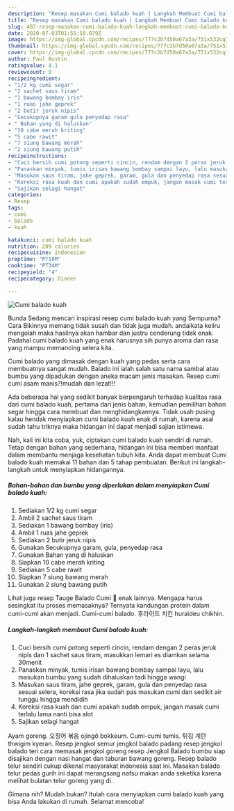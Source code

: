```yaml
---
description: "Resep masakan Cumi balado kuah | Langkah Membuat Cumi balado kuah Yang Sempurna"
title: "Resep masakan Cumi balado kuah | Langkah Membuat Cumi balado kuah Yang Sempurna"
slug: 487-resep-masakan-cumi-balado-kuah-langkah-membuat-cumi-balado-kuah-yang-sempurna
date: 2020-07-03T01:55:50.079Z
image: https://img-global.cpcdn.com/recipes/777c2b7d50a67a3a/751x532cq70/cumi-balado-kuah-foto-resep-utama.jpg
thumbnail: https://img-global.cpcdn.com/recipes/777c2b7d50a67a3a/751x532cq70/cumi-balado-kuah-foto-resep-utama.jpg
cover: https://img-global.cpcdn.com/recipes/777c2b7d50a67a3a/751x532cq70/cumi-balado-kuah-foto-resep-utama.jpg
author: Paul Austin
ratingvalue: 4.1
reviewcount: 9
recipeingredient:
- "1/2 kg cumi segar"
- "2 sachet saus tiram"
- "1 bawang bombay iris"
- "1 ruas jahe geprek"
- "2 butir jeruk nipis"
- "Secukupnya garam gula penyedap rasa"
- " Bahan yang di haluskan"
- "10 cabe merah kriting"
- "5 cabe rawit"
- "7 siung bawang merah"
- "2 siung bawang putih"
recipeinstructions:
- "Cuci bersih cumi potong seperti cincin, rendam dengan 2 peras jeruk nipis dan 1 sachet saus tiram, masukkan lemari es diamkan selama 30menit"
- "Panaskan minyak, tumis irisan bawang bombay sampai layu, lalu masukan bumbu yang sudah dihaluskan tadi hingga wangi"
- "Masukan saus tiram, jahe geprek, garam, gula dan penyedap rasa sesuai selera, koreksi rasa jika sudah pas masukan cumi dan sedikit air tunggu hingga mendidih"
- "Koreksi rasa kuah dan cumi apakah sudah empuk, jangan masak cumi terlalu lama nanti bisa alot"
- "Sajikan selagi hangat"
categories:
- Resep
tags:
- cumi
- balado
- kuah

katakunci: cumi balado kuah 
nutrition: 209 calories
recipecuisine: Indonesian
preptime: "PT18M"
cooktime: "PT34M"
recipeyield: "4"
recipecategory: Dinner

---
```



![Cumi balado kuah](https://img-global.cpcdn.com/recipes/777c2b7d50a67a3a/751x532cq70/cumi-balado-kuah-foto-resep-utama.jpg)

Bunda Sedang mencari inspirasi resep cumi balado kuah yang Sempurna? Cara Bikinnya memang tidak susah dan tidak juga mudah. andaikata keliru mengolah maka hasilnya akan hambar dan justru cenderung tidak enak. Padahal cumi balado kuah yang enak harusnya sih punya aroma dan rasa yang mampu memancing selera kita.

Cumi balado yang dimasak dengan kuah yang pedas serta cara membuatnya sangat mudah. Balado ini ialah salah satu nama sambal atau bumbu yang dipadukan dengan aneka macam jenis masakan. Resep cumi cumi asam manis?!mudah dan lezat!!!

Ada beberapa hal yang sedikit banyak berpengaruh terhadap kualitas rasa dari cumi balado kuah, pertama dari jenis bahan, kemudian pemilihan bahan segar hingga cara membuat dan menghidangkannya. Tidak usah pusing kalau hendak menyiapkan cumi balado kuah enak di rumah, karena asal sudah tahu triknya maka hidangan ini dapat menjadi sajian istimewa.


Nah, kali ini kita coba, yuk, ciptakan cumi balado kuah sendiri di rumah. Tetap dengan bahan yang sederhana, hidangan ini bisa memberi manfaat dalam membantu menjaga kesehatan tubuh kita. Anda dapat membuat Cumi balado kuah memakai 11 bahan dan 5 tahap pembuatan. Berikut ini langkah-langkah untuk menyiapkan hidangannya.

<!--inarticleads1-->

##### Bahan-bahan dan bumbu yang diperlukan dalam menyiapkan Cumi balado kuah:

1. Sediakan 1/2 kg cumi segar
1. Ambil 2 sachet saus tiram
1. Sediakan 1 bawang bombay (iris)
1. Ambil 1 ruas jahe geprek
1. Sediakan 2 butir jeruk nipis
1. Gunakan Secukupnya garam, gula, penyedap rasa
1. Gunakan  Bahan yang di haluskan
1. Siapkan 10 cabe merah kriting
1. Sediakan 5 cabe rawit
1. Siapkan 7 siung bawang merah
1. Gunakan 2 siung bawang putih


Lihat juga resep Tauge Balado Cumi 🦑 enak lainnya. Mengapa harus sesingkat itu proses memasaknya? Ternyata kandungan protein dalam cumi-cumi akan menjadi. Cumi-cumi balado. 후라이드 치킨 huraideu chikhin. 

<!--inarticleads2-->

##### Langkah-langkah membuat Cumi balado kuah:

1. Cuci bersih cumi potong seperti cincin, rendam dengan 2 peras jeruk nipis dan 1 sachet saus tiram, masukkan lemari es diamkan selama 30menit
1. Panaskan minyak, tumis irisan bawang bombay sampai layu, lalu masukan bumbu yang sudah dihaluskan tadi hingga wangi
1. Masukan saus tiram, jahe geprek, garam, gula dan penyedap rasa sesuai selera, koreksi rasa jika sudah pas masukan cumi dan sedikit air tunggu hingga mendidih
1. Koreksi rasa kuah dan cumi apakah sudah empuk, jangan masak cumi terlalu lama nanti bisa alot
1. Sajikan selagi hangat


Ayam goreng. 오징어 볶음 ojingȏ bokkeum. Cumi-cumi tumis. 튀김 계란 thwigim kyeran. Resep jengkol semur jengkol balado padang resep jengkol balado teri cara memasak jengkol goreng resep Jengkol Balado bumbu siap disajikan dengan nasi hangat dan taburan bawang goreng. Resep balado telur sendiri cukup dikenal masyarakat indonesia saat ini. Masakan balado telur pedas gurih ini dapat merangsang nafsu makan anda seketika karena melihat bulatan telur goreng yang di. 

Gimana nih? Mudah bukan? Itulah cara menyiapkan cumi balado kuah yang bisa Anda lakukan di rumah. Selamat mencoba!
